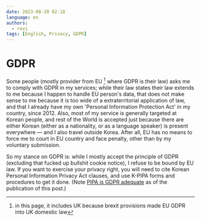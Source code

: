 ```yaml
---
date: 2023-08-20 02:18
language: en
authors:
  - revi
tags: [English, Privacy, GDPR]
---
```


# GDPR

Some people (mostly provider from EU [^1] where GDPR is their law) asks me to comply with GDPR in my services; while their law states their law extends to me because I happen to handle EU person's data, that does not make sense to me because it is too wide of a extraterritorial application of law, and that I already have my own 'Personal Information Protection Act' in my country, since 2012. Also, most of my service is generally targeted at Korean people, and rest of the World is accepted just because there are either Korean (either as a nationality, or as a language speaker) is present everywhere — and I also travel outside Korea. After all, EU has no means to force me to court in EU country and face penalty, other than by my voluntary submission.

<!-- truncate -->

So my stance on GDPR is: while I mostly accept the principle of GDPR (excluding that fucked up bullshit cookie notice), I refuse to be bound by EU law. If you want to exercise your privacy right, you will need to cite Korean Personal Information Privacy Act clauses, and use K-PIPA forms and procedures to get it done. (Note [PIPA is GDPR adequate](https://eur-lex.europa.eu/legal-content/EN/TXT/?uri=CELEX%3A32022D0254) as of the publication of this post.)

[^1]: in this page, it includes UK because brexit provisions made EU GDPR into UK domestic law
